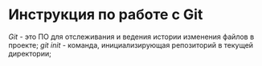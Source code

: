 # Инструкция по работе с Git

*Git* - это ПО для отслеживания и ведения истории изменения файлов в проекте;
*git init* - команда, инициализирующая репозиторий в текущей директории;
